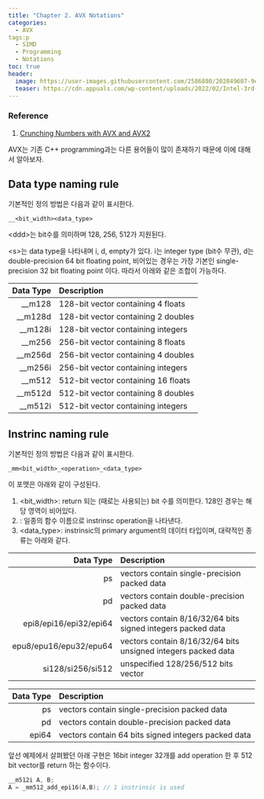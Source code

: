 ```yaml
---
title: "Chapter 2. AVX Notations"
categories:
  - AVX
tags:p
  - SIMD
  - Programming
  - Notations
toc: true
header:
  image: https://user-images.githubusercontent.com/2586880/202849607-9e44e4d8-3107-4dfa-808f-22b8100b53ba.png
  teaser: https://cdn.appuals.com/wp-content/uploads/2022/02/Intel-3rd-Gen-Xeon-Scalable-5-Custom-2060x1373-1.jpg
---
```


### Reference 
1. [Crunching Numbers with AVX and AVX2](https://www.codeproject.com/Articles/874396/Crunching-Numbers-with-AVX-and-AVX)
   
AVX는 기존 C++ programming과는 다른 용어들이 많이 존재하기 때문에 이에 대해서 알아보자. 

## Data type naming rule
기본적인 정의 방법은 다음과 같이 표시한다. 
```
__<bit_width><data_type>
```
\<ddd\>는 bit수를 의미하며 128, 256, 512가 지원된다. 

\<s\>는 data type을 나타내며 i, d, empty가 있다. 
i는 integer type (bit수 무관), d는 double-precision 64 bit floating point, 비어있는 경우는 가장 기본인 single-precision 32 bit floating point 이다.
따라서 아래와 같은 조합이 가능하다.


| Data Type	| Description |
|----------:|:-------------|
| __m128  | 128-bit vector containing 4 floats |
| __m128d | 128-bit vector containing 2 doubles |
| __m128i | 128-bit vector containing integers |
| __m256	| 256-bit vector containing 8 floats |
| __m256d | 256-bit vector containing 4 doubles​ |
| __m256i | 256-bit vector containing integers |
| __m512	| 512-bit vector containing 16 floats |
| __m512d | 512-bit vector containing 8 doubles​ |
| __m512i | 512-bit vector containing integers |


## Instrinc naming rule
기본적인 정의 방법은 다음과 같이 표시한다. 

```
_mm<bit_width>_<operation>_<data_type>
```
이 포맷은 아래와 같이 구성된다. 
1. <bit_width>: return 되는 (때로는 사용되는) bit 수를 의미한다. 128인 경우는 해당 영역이 비어있다.
3. <operation>: 일종의 함수 이름으로 instrinsc operation을 나타낸다.
4. <data_type>: instrinsic의 primary argument의 데이터 타입이며, 대략적인 종류는 아래와 같다.

| Data Type	| Description |
| ------: | :--------- |
| ps | vectors contain single-precision packed data |
| pd | vectors contain double-precision packed data |
| epi8/epi16/epi32/epi64 | vectors contain 8/16/32/64 bits signed integers packed data |
| epu8/epu16/epu32/epu64 | vectors contain 8/16/32/64 bits unsigned integers packed data |
| si128/si256/si512 | unspecified 128/256/512 bits vector |

| Data Type	| Description |
|----------:|:-------------|
| ps | vectors contain single-precision packed data |
| pd | vectors contain double-precision packed data |
| epi64 | vectors contain 64 bits signed integers packed data |


앞선 예제에서 살펴봤던 아래 구현은 16bit integer 32개를 add operation 한 후 512 bit vector를 return 하는 함수이다.
```cpp
__m512i A, B;
A = _mm512_add_epi16(A,B); // 1 instrinsic is used
```